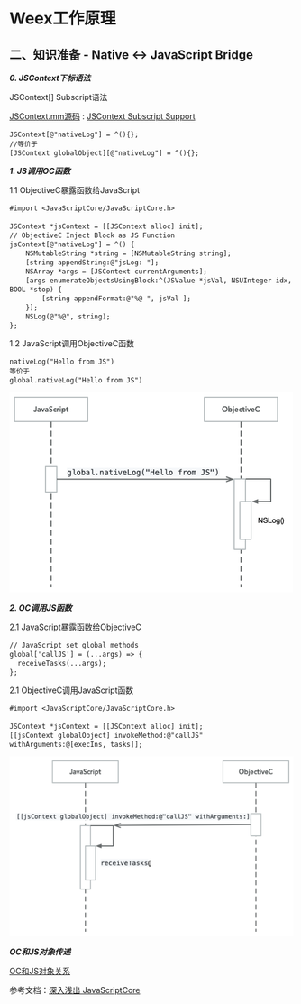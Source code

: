 # Weex工作原理

## 二、知识准备 - Native <-> JavaScript Bridge

***0. JSContext下标语法***

JSContext[] Subscript语法 

[JSContext.mm源码](https://github.com/WebKit/webkit/blob/master/Source/JavaScriptCore/API/JSContext.mm) : [JSContext Subscript Support](JSContext_globalObject.png)

```
JSContext[@"nativeLog"] = ^(){};
//等价于
[JSContext globalObject][@"nativeLog"] = ^(){};
```

***1. JS调用OC函数***

1.1 ObjectiveC暴露函数给JavaScript

```
#import <JavaScriptCore/JavaScriptCore.h>

JSContext *jsContext = [[JSContext alloc] init];
// ObjectiveC Inject Block as JS Function
jsContext[@"nativeLog"] = ^() {
    NSMutableString *string = [NSMutableString string];
    [string appendString:@"jsLog: "];
    NSArray *args = [JSContext currentArguments];
    [args enumerateObjectsUsingBlock:^(JSValue *jsVal, NSUInteger idx, BOOL *stop) {
        [string appendFormat:@"%@ ", jsVal ];
    }];
    NSLog(@"%@", string);
};
```

1.2 JavaScript调用ObjectiveC函数

```
nativeLog("Hello from JS")
等价于
global.nativeLog("Hello from JS")
```

![js_call_oc](bridge_1_js_call_oc.png)

***2. OC调用JS函数***

2.1 JavaScript暴露函数给ObjectiveC

```
// JavaScript set global methods
global['callJS'] = (...args) => {
  receiveTasks(...args);
};
```

2.1 ObjectiveC调用JavaScript函数

```
#import <JavaScriptCore/JavaScriptCore.h>

JSContext *jsContext = [[JSContext alloc] init];
[[jsContext globalObject] invokeMethod:@"callJS" withArguments:@[execIns, tasks]];
```

![oc_call_js](bridge_2_oc_call_js.png)

***OC和JS对象传递***

[OC和JS对象关系](oc_js_objects.png)

参考文档：[深入浅出 JavaScriptCore](http://www.cocoachina.com/ios/20170720/19958.html)
